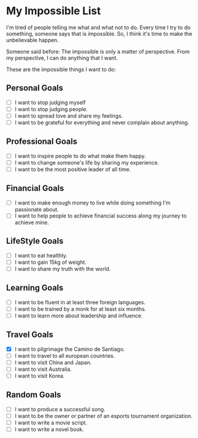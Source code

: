 # My Impossible List

I'm tired of people telling me what and what not to do.
Every time I try to do something, someone says that is impossible.
So, I think it's time to make the unbelievable happen.

Someone said before: The impossible is only a matter of perspective. From my perspective, I can do anything that I want.

These are the impossible things I want to do:

## Personal Goals

- [ ] I want to stop judging myself
- [ ] I want to stop judging people.
- [ ] I want to spread love and share my feelings.
- [ ] I want to be grateful for everything and never complain about anything.

## Professional Goals

- [ ] I want to inspire people to do what make them happy.
- [ ] I want to change someone's life by sharing my experience.
- [ ] I want to be the most positive leader of all time.

## Financial Goals

- [ ] I want to make enough money to live while doing something I'm passionate about.
- [ ] I want to help people to achieve financial success along my journey to achieve mine.

## LifeStyle Goals

- [ ] I want to eat healthly.
- [ ] I want to gain 15kg of weight.
- [ ] I want to share my truth with the world.

## Learning Goals

- [ ] I want to be fluent in at least three foreign languages.
- [ ] I want to be trained by a monk for at least six months.
- [ ] I want to learn more about leadership and influence.

## Travel Goals
- [x] I want to pilgrimage the Camino de Santiago.
- [ ] I want to travel to all european countries.
- [ ] I want to visit China and Japan.
- [ ] I want to visit Australia.
- [ ] I want to visit Korea.

## Random Goals

- [ ] I want to produce a successful song.
- [ ] I want to be the owner or partner of an esports tournament organization.
- [ ] I want to write a movie script.
- [ ] I want to write a novel book.
